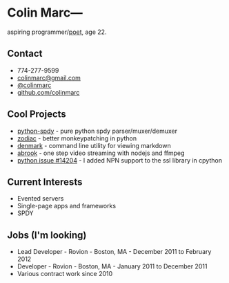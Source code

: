 Colin Marc—
===========

aspiring programmer/[poet](poetry.html), age 22.

Contact
-------

- 774-277-9599
- colinmarc@gmail.com
- [@colinmarc](http://twitter.com/colinmarc)
- [github.com/colinmarc](http://github.com/colinmarc)

Cool Projects
-------------

- [python-spdy](http://github.com/colinmarc/python-spdy) - pure python spdy parser/muxer/demuxer
- [zodiac](http://github.com/colinmarc/zodiac) - better monkeypatching in python
- [denmark](http://github.com/colinmarc/denmark) - command line utility for viewing markdown
- [abrook](http://github.com/colinmarc/abrook) - one step video streaming with nodejs and ffmpeg
- [python issue #14204](http://hg.python.org/cpython/rev/2514a4e2b3ce) - I added NPN support to the ssl library in cpython

Current Interests
-----------------

- Evented servers
- Single-page apps and frameworks
- SPDY

Jobs (I'm looking)
------------------

- Lead Developer - Rovion - Boston, MA - December 2011 to February 2012
- Developer - Rovion - Boston, MA - January 2011 to December 2011
- Various contract work since 2010
